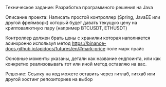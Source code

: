 Техническое задание: Разработка программного решения на Java

Описание проекта: Написать простой контроллер (Spring, JavaEE или другой фреймворк) который будет давать текущую цену на криптовалютную пару (например BTCUSDT, ETHUSDT)

Контроллер должен брать цены с хранилки которая наполняется асинхронно используя метод https://binance-docs.github.io/apidocs/futures/en/#mark-price поле марк прайс

Основные моменты указаны, детали как название ендпоинта, или как конкретно реализовывать тот или иной метод оставляю на вас.

Решение:
Ссылку на код можете оставить через гитлаб, гитхаб или другой хостинг репозиториев на выбор
